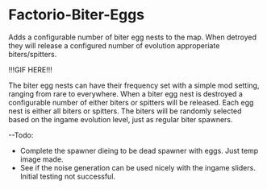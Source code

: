 # Factorio-Biter-Eggs

Adds a configurable number of biter egg nests to the map. When detroyed they will release a configured number of evolution approperiate biters/spitters.

!!!GIF HERE!!!

The biter egg nests can have their frequency set with a simple mod setting, ranging from rare to everywhere.
When a biter egg nest is destroyed a configurable number of either biters or spitters will be released. Each egg nest is either all biters or spitters. The biters will be randomly selected based on the ingame evolution level, just as regular biter spawners.


--Todo:
 - Complete the spawner dieing to be dead spawner with eggs. Just temp image made.
 - See if the noise generation can be used nicely with the ingame sliders. Initial testing not successful.
